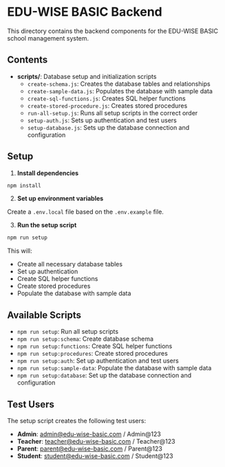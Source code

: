 # EDU-WISE BASIC Backend

This directory contains the backend components for the EDU-WISE BASIC school management system.

## Contents

- **scripts/**: Database setup and initialization scripts
  - `create-schema.js`: Creates the database tables and relationships
  - `create-sample-data.js`: Populates the database with sample data
  - `create-sql-functions.js`: Creates SQL helper functions
  - `create-stored-procedure.js`: Creates stored procedures
  - `run-all-setup.js`: Runs all setup scripts in the correct order
  - `setup-auth.js`: Sets up authentication and test users
  - `setup-database.js`: Sets up the database connection and configuration

## Setup

1. **Install dependencies**

```bash
npm install
```

2. **Set up environment variables**

Create a `.env.local` file based on the `.env.example` file.

3. **Run the setup script**

```bash
npm run setup
```

This will:
- Create all necessary database tables
- Set up authentication
- Create SQL helper functions
- Create stored procedures
- Populate the database with sample data

## Available Scripts

- `npm run setup`: Run all setup scripts
- `npm run setup:schema`: Create database schema
- `npm run setup:functions`: Create SQL helper functions
- `npm run setup:procedures`: Create stored procedures
- `npm run setup:auth`: Set up authentication and test users
- `npm run setup:sample-data`: Populate the database with sample data
- `npm run setup:database`: Set up the database connection and configuration

## Test Users

The setup script creates the following test users:

- **Admin**: admin@edu-wise-basic.com / Admin@123
- **Teacher**: teacher@edu-wise-basic.com / Teacher@123
- **Parent**: parent@edu-wise-basic.com / Parent@123
- **Student**: student@edu-wise-basic.com / Student@123

